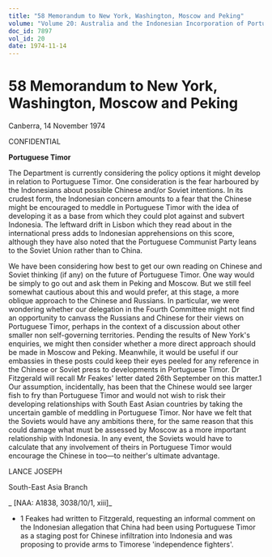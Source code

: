 ```yaml
---
title: "58 Memorandum to New York, Washington, Moscow and Peking"
volume: "Volume 20: Australia and the Indonesian Incorporation of Portuguese Timor, 1974-1976"
doc_id: 7897
vol_id: 20
date: 1974-11-14
---
```


# 58 Memorandum to New York, Washington, Moscow and Peking

Canberra, 14 November 1974

CONFIDENTIAL

**Portuguese Timor**

The Department is currently considering the policy options it might develop in relation to Portuguese Timor. One consideration is the fear harboured by the Indonesians about possible Chinese and/or Soviet intentions. In its crudest form, the Indonesian concern amounts to a fear that the Chinese might be encouraged to meddle in Portuguese Timor with the idea of developing it as a base from which they could plot against and subvert Indonesia. The leftward drift in Lisbon which they read about in the international press adds to Indonesian apprehensions on this score, although they have also noted that the Portuguese Communist Party leans to the Soviet Union rather than to China.

We have been considering how best to get our own reading on Chinese and Soviet thinking (if any) on the future of Portuguese Timor. One way would be simply to go out and ask them in Peking and Moscow. But we still feel somewhat cautious about this and would prefer, at this stage, a more oblique approach to the Chinese and Russians. In particular, we were wondering whether our delegation in the Fourth Committee might not find an opportunity to canvass the Russians and Chinese for their views on Portuguese Timor, perhaps in the context of a discussion about other smaller non self-governing territories. Pending the results of New York's enquiries, we might then consider whether a more direct approach should be made in Moscow and Peking. Meanwhile, it would be useful if our embassies in these posts could keep their eyes peeled for any reference in the Chinese or Soviet press to developments in Portuguese Timor. Dr Fitzgerald will recall Mr Feakes' letter dated 26th September on this matter.1 Our assumption, incidentally, has been that the Chinese would see larger fish to fry than Portuguese Timor and would not wish to risk their developing relationships with South East Asian countries by taking the uncertain gamble of meddling in Portuguese Timor. Nor have we felt that the Soviets would have any ambitions there, for the same reason that this could damage what must be assessed by Moscow as a more important relationship with Indonesia. In any event, the Soviets would have to calculate that any involvement of theirs in Portuguese Timor would encourage the Chinese in too—to neither's ultimate advantage.

LANCE JOSEPH

South-East Asia Branch

_ [NAA: A1838, 3038/10/1, xiii]_

  * 1 Feakes had written to Fitzgerald, requesting an informal comment on the Indonesian allegation that China had been using Portuguese Timor as a staging post for Chinese infiltration into Indonesia and was proposing to provide arms to Timorese 'independence fighters'.



